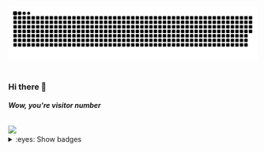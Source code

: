 <picture>
 <source media="(prefers-color-scheme: dark)" srcset="https://raw.githubusercontent.com/FirstAfterGod2501/FirstAfterGod2501/snakes/github-contribution-grid-snake-dark.svg" />
 <source media="(prefers-color-scheme: light)" srcset="https://raw.githubusercontent.com/FirstAfterGod2501/FirstAfterGod2501/snakes/github-contribution-grid-snake.svg" />
 <img alt="github-snake" src="https://raw.githubusercontent.com/FirstAfterGod2501/FirstAfterGod2501/snakes/github-contribution-grid-snake.svg" />
</picture>
<br/> <br/>

### Hi there 👋

###### **Wow, you're visitor number**

<img src="https://profile-counter.glitch.me/FirstAfterGod2501/count.svg" />



<!--
**FirstAfterGod2501/FirstAfterGod2501** is a ✨ _special_ ✨ repository because its `README.md` (this file) appears on your GitHub profile.

Here are some ideas to get you started:


- 👯 I’m looking to collaborate on ...
- 🤔 I’m looking for help with ...
- 💬 Ask me about ...
- 📫 How to reach me: ...
- 😄 Pronouns: ...
- ⚡ Fun fact: ...
-->




<details>

<summary>:eyes: Show badges</summary>

[//]: # ( <br/>)

[//]: # ( <img src="https://gpvc.arturio.dev/FirstAfterGod2501" align="center">)

<br/> <br/>

| <picture> <source srcset="https://github-readme-stats.vercel.app/api?username=FirstAfterGod2501&show_icons=true&include_all_commits=true&hide_border=true&theme=monokai" media="(prefers-color-scheme: dark)"/><source srcset="https://github-readme-stats.vercel.app/api?username=FirstAfterGod2501&show_icons=true&include_all_commits=true&hide_border=true&theme=buefy" media="(prefers-color-scheme: light), (prefers-color-scheme: no-preference)"/> <img src="https://github-readme-stats.vercel.app/api?username=FirstAfterGod2501&show_icons=true&include_all_commits=true&hide_border=true&theme=buefy" /> </picture> | <picture><source srcset="https://github-readme-stats.vercel.app/api/top-langs/?username=FirstAfterGod2501&layout=compact&hide_border=true&theme=monokai" media="(prefers-color-scheme: dark)"/><source srcset="https://github-readme-stats.vercel.app/api/top-langs/?username=FirstAfterGod2501&layout=compact&hide_border=true&theme=buefy" media="(prefers-color-scheme: light), (prefers-color-scheme: no-preference)"/><img src="https://github-readme-stats.vercel.app/api?username=FirstAfterGod2501&show_icons=true" /></picture> |
|------------------------------------------------------------------------------------------------------------------------------------------------------------------------------------------------------------------------------------------------------------------------------------------------------------------------------------------------------------------------------------------------------------------------------------------------------------------------------------------------------------------------------------------------------------------------------------------------------------|---------------------------------------------------------------------------------------------------------------------------------------------------------------------------------------------------------------------------------------------------------------------------------------------------------------------------------------------------------------------------------------------------------------------------------------------------------------------------------------------------------------------|
| <picture> <source srcset="https://streak-stats.demolab.com?user=FirstAfterGod2501&theme=monokai&hide_border=true&mode=weekly" media="(prefers-color-scheme: dark)"/><source srcset="https://streak-stats.demolab.com?user=FirstAfterGod2501&theme=buefy&hide_border=true&mode=weekly" media="(prefers-color-scheme: light), (prefers-color-scheme: no-preference)"/> <img src="https://streak-stats.demolab.com?user=FirstAfterGod2501&theme=buefy&hide_border=true&mode=weekly" /> </picture>                                                                                                                                  | <picture><source srcset="https://streak-stats.demolab.com?user=FirstAfterGod2501&theme=monokai&hide_border=true&locale=ru&mode=weekly" media="(prefers-color-scheme: dark)"/><source srcset="https://streak-stats.demolab.com?user=FirstAfterGod2501&theme=buefy&hide_border=true&locale=ru&mode=weekly" media="(prefers-color-scheme: light), (prefers-color-scheme: no-preference)"/><img src="https://streak-stats.demolab.com?user=FirstAfterGod2501&theme=buefy&hide_border=true&locale=ru&mode=weekly" /></picture>                |
| <picture> <source srcset="https://streak-stats.demolab.com?user=FirstAfterGod2501&theme=monokai&hide_border=true" media="(prefers-color-scheme: dark)"/><source srcset="https://streak-stats.demolab.com?user=FirstAfterGod2501&theme=buefy&hide_border=true" media="(prefers-color-scheme: light), (prefers-color-scheme: no-preference)"/> <img src="https://streak-stats.demolab.com?user=FirstAfterGod2501&theme=buefy&hide_border=true" /> </picture>                                                                                                                                                                      | <picture><source srcset="https://streak-stats.demolab.com?user=FirstAfterGod2501&theme=monokai&hide_border=true&locale=hy" media="(prefers-color-scheme: dark)"/><source srcset="https://streak-stats.demolab.com?user=FirstAfterGod2501&theme=buefy&hide_border=true&locale=hy" media="(prefers-color-scheme: light), (prefers-color-scheme: no-preference)"/><img src="https://streak-stats.demolab.com?user=FirstAfterGod2501&theme=buefy&hide_border=true&locale=hy"/></picture>                                                     |

</details>

